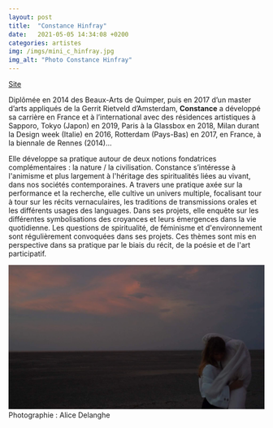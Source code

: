 ```yaml
---
layout: post
title:  "Constance Hinfray"
date:   2021-05-05 14:34:08 +0200
categories: artistes
img: /imgs/mini_c_hinfray.jpg
img_alt: "Photo Constance Hinfray"
---
```

[Site](http://cargocollective.com/ConstanceHinfray)

Diplômée en 2014 des Beaux-Arts de Quimper, puis en 2017 d’un master d’arts appliqués de la Gerrit Rietveld d’Amsterdam, **Constance** a développé sa carrière en France et à l’international avec des résidences artistiques à Sapporo, Tokyo (Japon) en 2019, Paris à la Glassbox en 2018, Milan durant la Design week (Italie) en 2016, Rotterdam (Pays-Bas) en 2017, en France, à la biennale de Rennes (2014)...  

Elle développe sa pratique autour de deux notions fondatrices complémentaires : la nature / la civilisation. Constance s’intéresse à l'animisme et plus largement à l'héritage des spiritualités liées au vivant, dans nos sociétés contemporaines. A travers une pratique axée sur la performance et la recherche, 
elle cultive un univers multiple, focalisant tour à tour sur les récits vernaculaires, les traditions de transmissions orales et les différents usages des languages. Dans ses projets, elle enquête sur les différentes symbolisations des croyances et leurs émergences dans la vie quotidienne. Les questions de spiritualité, de féminisme et d'environnement sont régulièrement convoquées dans ses projets. Ces thèmes sont mis en perspective dans sa pratique par le biais du récit, de la poésie et de l'art participatif.

![Constance Hinfray](/imgs/c_hinfray.jpg)  
Photographie : Alice Delanghe
